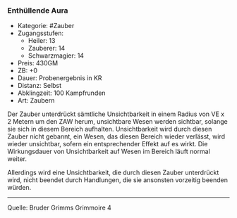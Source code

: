 ### Enthüllende Aura

- Kategorie: #Zauber
- Zugangsstufen:
  - Heiler: 13
  - Zauberer: 14
  - Schwarzmagier: 14
- Preis: 430GM
- ZB: +0
- Dauer: Probenergebnis in KR
- Distanz: Selbst
- Abklingzeit: 100 Kampfrunden
- Art: Zaubern

Der Zauber unterdrückt sämtliche Unsichtbarkeit in einem Radius von VE x 2 Metern um den ZAW herum, unsichtbare Wesen werden sichtbar, solange sie sich in diesem Bereich aufhalten. Unsichtbarkeit wird durch diesen Zauber nicht gebannt, ein Wesen, das diesen Bereich wieder verlässt, wird wieder unsichtbar, sofern ein entsprechender Effekt auf es wirkt. Die Wirkungsdauer von Unsichtbarkeit auf Wesen im Bereich läuft normal weiter.

Allerdings wird eine Unsichtbarkeit, die durch diesen Zauber unterdrückt wird, nicht beendet durch Handlungen, die sie ansonsten vorzeitig beenden würden.

---

Quelle: Bruder Grimms Grimmoire 4
